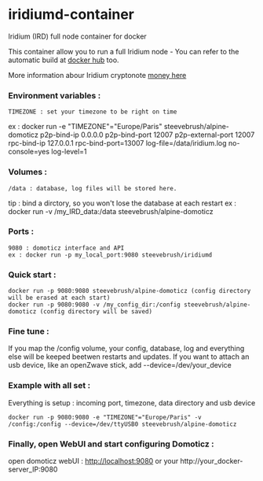 # iridiumd-container
Iridium (IRD) full node container for docker

This container allow you to run a full Iridium node -
You can refer to the automatic build at [docker hub][4] too.

More information abour Iridium cryptonote [money here][1]

### Environment variables :		
 			
 	TIMEZONE : set your timezone to be right on time
  ex : docker run -e "TIMEZONE"="Europe/Paris" steevebrush/alpine-domoticz
  p2p-bind-ip 0.0.0.0
  p2p-bind-port 12007
  p2p-external-port 12007
  rpc-bind-ip 127.0.0.1
  rpc-bind-port=13007
  log-file=/data/iridium.log
  no-console=yes
  log-level=1
	
### Volumes : 

	/data : database, log files will be stored here.
  tip : bind a dirctory, so you won't lose the database at each restart
	ex : docker run -v /my_IRD_data:/data steevebrush/alpine-domoticz

### Ports :

	9080 : domoticz interface and API
	ex : docker run -p my_local_port:9080 steevebrush/iridiumd

### Quick start :
	
	docker run -p 9080:9080 steevebrush/alpine-domoticz (config directory will be erased at each start)
	docker run -p 9080:9080 -v /my_config_dir:/config steevebrush/alpine-domoticz (config directory will be saved)

### Fine tune :

If you map the /config volume, your config, database, log and everything else will be keeped beetwen restarts and updates.
If you want to attach an usb device, like an openZwave stick, add --device=/dev/your_device

### Example with all set :

Everything is setup : incoming port, timezone, data directory and usb device

	docker run -p 9080:9080 -e "TIMEZONE"="Europe/Paris" -v /config:/config --device=/dev/ttyUSB0 steevebrush/alpine-domoticz


### Finally, open WebUI and start configuring Domoticz :
open domoticz webUI : [http://localhost:9080][5] or your http://your_docker-server_IP:9080

[1]: https://bitcointalk.org/index.php?topic=2150442.0;all
[2]: https://www.domoticz.com
[3]: https://github.com/OpenZWave/open-zwave
[4]: https://hub.docker.com/r/steevebrush/alpine-domoticz/
[5]: http://localhost:9080
[6]: https://github.com/mjg59/python-broadlink
